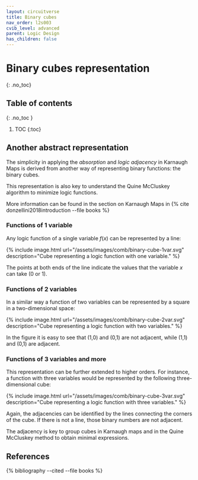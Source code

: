 ```yaml
---
layout: circuitverse
title: Binary cubes
nav_order: l2s003
cvib_level: advanced
parent: Logic Design
has_children: false
---
```



# Binary cubes representation
{: .no_toc}


## Table of contents
{: .no_toc }

1. TOC
{:toc}


## Another abstract representation

The simplicity in applying the *absorption* and *logic adjacency* in Karnaugh Maps is derived from another way of representing binary functions: the binary cubes.

This representation is also key to understand the Quine McCluskey algorithm to minimize logic functions.

More information can be found in the section on Karnaugh Maps in {% cite donzellini2018introduction --file books %}


### Functions of 1 variable

Any logic function of a single variable $f(x)$ can be represented by a line:

{% include image.html url="/assets/images/comb/binary-cube-1var.svg" description="Cube representing a logic function with one variable." %}

The points at both ends of the line indicate the values that the variable $x$ can take (0 or 1).


### Functions of 2 variables

In a similar way a function of two variables can be represented by a square in a two-dimensional space:

{% include image.html url="/assets/images/comb/binary-cube-2var.svg" description="Cube representing a logic function with two variables." %}

In the figure it is easy to see that (1,0) and (0,1) are not adjacent, while (1,1) and (0,1) are adjacent.


### Functions of 3 variables and more

This representation can be further extended to higher orders. For instance, a function with three variables would be represented by the following three-dimensional cube:

{% include image.html url="/assets/images/comb/binary-cube-3var.svg" description="Cube representing a logic function with three variables." %}

Again, the adjacencies can be identified by the lines connecting the corners of the cube. If there is not a line, those binary numbers are not adjacent.

The adjacency is key to group cubes in Karnaugh maps and in the Quine McCluskey method to obtain minimal expressions.


## References

{% bibliography --cited  --file books %}
